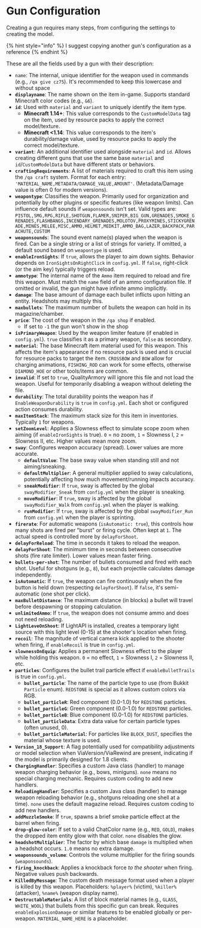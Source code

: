 # Gun Configuration

Creating a gun requires many steps, from configuring the settings to creating the model.&#x20;

{% hint style="info" %}
I suggest copying another gun's configuration as a reference
{% endhint %}

These are all the fields used by a gun with their description:

* `name`: The internal, unique identifier for the weapon used in commands (e.g., `/qa give cz75`). It's recommended to keep this lowercase and without space
* **`displayname`**: The name shown on the item in-game. Supports standard Minecraft color codes (e.g., `&6`).
* **`id`**: Used with `material` and `variant` to uniquely identify the item type.
  * **Minecraft 1.14+**: This value corresponds to the `CustomModelData` tag on the item, used by resource packs to apply the correct model/texture.
  * **Minecraft <1.14**: This value corresponds to the item's durability/damage value, used by resource packs to apply the correct model/texture.
* **`variant`**: An additional identifier used alongside `material` and `id`. Allows creating different guns that use the same base `material` and `id`/`CustomModelData` but have different stats or behaviors.
* **`craftingRequirements`**: A list of materials required to craft this item using the `/qa craft` system. Format for each entry: `'MATERIAL_NAME,METADATA/DAMAGE_VALUE,AMOUNT'`. (Metadata/Damage value is often 0 for modern versions).
* **`weapontype`**: Classifies the weapon. Primarily used for organization and potentially by other plugins or specific features (like weapon limits). Can influence default sounds if `weaponsounds` isn't set. Valid types are: `PISTOL,SMG,RPG,RIFLE,SHOTGUN,FLAMER,SNIPER,BIG_GUN,GRENADES,SMOKE_GRENADES,FLASHBANGS,INCENDARY_GRENADES,MOLOTOV,PROXYMINES,STICKYGRENADE,MINES,MELEE,MISC,AMMO,HELMET,MEDKIT,AMMO_BAG,LAZER,BACKPACK,PARACHUTE,CUSTOM`
* **`weaponsounds`**: The sound event name(s) played when the weapon is fired. Can be a single string or a list of strings for variety. If omitted, a default sound based on `weapontype` is used.
* **`enableIronSights`**: If `true`, allows the player to aim down sights. Behavior depends on `IronSightsOnRightClick` in `config.yml`. If `false`, right-click (or the aim key) typically triggers reload.
* **`ammotype`**: The internal name of the `Ammo` item required to reload and fire this weapon. Must match the `name` field of an ammo configuration file. If omitted or invalid, the gun might have infinite ammo implicitly.
* **`damage`**: The base amount of damage each bullet inflicts upon hitting an entity. Headshots may multiply this.
* **`maxbullets`**: The maximum number of bullets the weapon can hold in its magazine/chamber.
* **`price`**: The cost of the weapon in the `/qa shop` if enabled.
  * If set to `-1` the gun won't show in the shop
* **`isPrimaryWeapon`**:  Used by the weapon limiter feature (if enabled in `config.yml`). `true` classifies it as a primary weapon, `false` as secondary.
* **`material`**: The base Minecraft item material used for this weapon. This affects the item's appearance if no resource pack is used and is crucial for resource packs to target the item. `CROSSBOW` and `BOW` allow for charging animations, `FISHING_ROD` can work for some effects, otherwise `DIAMOND_HOE` or other tools/items are common.
* **`invalid`**: If set to `true`, QualityArmory will ignore this file and not load the weapon. Useful for temporarily disabling a weapon without deleting the file.
* **`durability`**: The total durability points the weapon has if `EnableWeaponDurability` is `true` in `config.yml`. Each shot or configured action consumes durability.
* **`maxItemStack`**: The maximum stack size for this item in inventories. Typically `1` for weapons.
* **`setZoomLevel`**: Applies a Slowness effect to simulate scope zoom when aiming (if `enableIronSights` is true). `0` = no zoom, `1` = Slowness I, `2` = Slowness II, etc. Higher values mean more zoom.
* **`sway`**:  Configures weapon accuracy (spread). Lower values are more accurate.
  * **`defaultValue`**: The base sway value when standing still and not aiming/sneaking.
  * **`defaultMultiplier`**: A general multiplier applied to sway calculations, potentially affecting how much movement/running impacts accuracy.
  * **`sneakModifier`**: If `true`, sway is affected by the global `swayModifier_Sneak` from `config.yml` when the player is sneaking.
  * **`moveModifier`**: If `true`, sway is affected by the global `swayModifier_Walk` from `config.yml` when the player is walking.
  * **`runModifier`**: If `true`, sway is affected by the global `swayModifier_Run` from `config.yml` when the player is sprinting.
* **`firerate`**: For automatic weapons (`isAutomatic: true`), this controls how many shots are fired per "burst" or firing cycle. Often kept at `1`. The actual speed is controlled more by `delayForShoot`.
* **`delayForReload`**: The time in seconds it takes to reload the weapon.
* **`delayForShoot`**: The minimum time in seconds between consecutive shots (fire rate limiter). Lower values mean faster firing.
* **`bullets-per-shot`**: The number of bullets consumed and fired with each shot. Useful for shotguns (e.g., `8`), but each projectile calculates damage independently.
* **`isAutomatic`**: If `true`, the weapon can fire continuously when the fire button is held down (respecting `delayForShoot`). If `false`, it's semi-automatic (one shot per click).
* **`maxBulletDistance`**: The maximum distance (in blocks) a bullet will travel before despawning or stopping calculation.
* **`unlimitedAmmo`**: If `true`, the weapon does not consume ammo and does not need reloading.
* **`LightLeveOnShoot`**: If LightAPI is installed, creates a temporary light source with this light level (0-15) at the shooter's location when firing.
* **`recoil`**: The magnitude of vertical camera kick applied to the shooter when firing, if `enableRecoil` is true in `config.yml`.
* **`slownessOnEquip`**: Applies a permanent Slowness effect to the player while holding this weapon. `0` = no effect, `1` = Slowness I, `2` = Slowness II, etc.
* **`particles`**: Configures the bullet trail particle effect if `enableBulletTrails` is true in `config.yml`.
  * **`bullet_particle`**: The name of the particle type to use (from Bukkit `Particle` enum). `REDSTONE` is special as it allows custom colors via RGB.
  * **`bullet_particleR`**: Red component (0.0-1.0) for `REDSTONE` particles.
  * **`bullet_particleG`**: Green component (0.0-1.0) for `REDSTONE` particles.
  * **`bullet_particleB`**: Blue component (0.0-1.0) for `REDSTONE` particles.
  * **`bullet_particleData`**: Extra data value for certain particle types (often unused, 0).
  * **`bullet_particleMaterial`**: For particles like `BLOCK_DUST`, specifies the material whose texture is used.
* **`Version_18_Support`**:  A flag potentially used for compatibility adjustments or model selection when ViaVersion/ViaRewind are present, indicating if the model is primarily designed for 1.8 clients.
* **`ChargingHandler`**: Specifies a custom Java class (handler) to manage weapon charging behavior (e.g., bows, miniguns). `none` means no special charging mechanic. Requires custom coding to add new handlers.
* **`ReloadingHandler`**: Specifies a custom Java class (handler) to manage weapon reloading behavior (e.g., shotguns reloading one shell at a time). `none` uses the default magazine reload. Requires custom coding to add new handlers.
* **`addMuzzleSmoke`**: If `true`, spawns a brief smoke particle effect at the barrel when firing.
* **`drop-glow-color`**: If set to a valid ChatColor name (e.g., `RED`, `GOLD`), makes the dropped item entity glow with that color. `none` disables the glow.
* **`headshotMultiplier`**: The factor by which base `damage` is multiplied when a headshot occurs. `1.0` means no extra damage.
* **`weaponsounds_volume`**: Controls the volume multiplier for the firing sounds (`weaponsounds`).
* **`firing_knockback`**: Applies a knockback force _to the shooter_ when firing. Negative values push backwards.
* **`KilledByMessage`**: The custom death message format used when a player is killed by this weapon. Placeholders: `%player%` (victim), `%killer%` (attacker), `%name%` (weapon display name).
* **`DestructableMaterials`**: A list of block material names (e.g., `GLASS`, `WHITE_WOOL`) that bullets from this specific gun can break. Requires `enableExplosionDamage` or similar features to be enabled globally or per-weapon. `MATERIAL_NAME_HERE` is a placeholder.
